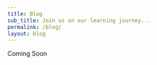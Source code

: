 ```yaml
---
title: Blog
sub_title: Join us on our learning journey...
permalink: /blog/
layout: blog
---
```

Coming Soon
